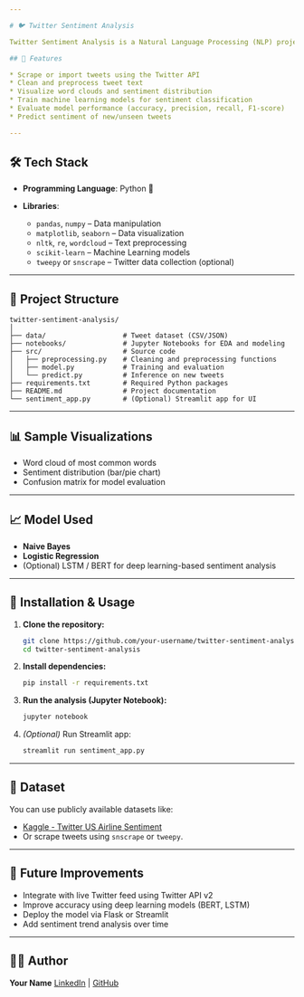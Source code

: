 ```yaml
---

# 🐦 Twitter Sentiment Analysis

Twitter Sentiment Analysis is a Natural Language Processing (NLP) project that classifies tweets into **Positive**, **Negative**, or **Neutral** sentiments. This project aims to gain insights from public opinions on social media using machine learning techniques.

## 🚀 Features

* Scrape or import tweets using the Twitter API
* Clean and preprocess tweet text
* Visualize word clouds and sentiment distribution
* Train machine learning models for sentiment classification
* Evaluate model performance (accuracy, precision, recall, F1-score)
* Predict sentiment of new/unseen tweets

---
```


## 🛠️ Tech Stack

* **Programming Language**: Python 🐍
* **Libraries**:

  * `pandas`, `numpy` – Data manipulation
  * `matplotlib`, `seaborn` – Data visualization
  * `nltk`, `re`, `wordcloud` – Text preprocessing
  * `scikit-learn` – Machine Learning models
  * `tweepy` or `snscrape` – Twitter data collection (optional)

---

## 📂 Project Structure

```
twitter-sentiment-analysis/
│
├── data/                   # Tweet dataset (CSV/JSON)
├── notebooks/              # Jupyter Notebooks for EDA and modeling
├── src/                    # Source code
│   ├── preprocessing.py    # Cleaning and preprocessing functions
│   ├── model.py            # Training and evaluation
│   └── predict.py          # Inference on new tweets
├── requirements.txt        # Required Python packages
├── README.md               # Project documentation
└── sentiment_app.py        # (Optional) Streamlit app for UI
```

---

## 📊 Sample Visualizations

* Word cloud of most common words
* Sentiment distribution (bar/pie chart)
* Confusion matrix for model evaluation

---

## 📈 Model Used

* **Naive Bayes**
* **Logistic Regression**
* (Optional) LSTM / BERT for deep learning-based sentiment analysis

---

## 🔧 Installation & Usage

1. **Clone the repository:**

   ```bash
   git clone https://github.com/your-username/twitter-sentiment-analysis.git
   cd twitter-sentiment-analysis
   ```

2. **Install dependencies:**

   ```bash
   pip install -r requirements.txt
   ```

3. **Run the analysis (Jupyter Notebook):**

   ```bash
   jupyter notebook
   ```

4. *(Optional)* Run Streamlit app:

   ```bash
   streamlit run sentiment_app.py
   ```

---

## 📄 Dataset

You can use publicly available datasets like:

* [Kaggle - Twitter US Airline Sentiment](https://www.kaggle.com/datasets/crowdflower/twitter-airline-sentiment)
* Or scrape tweets using `snscrape` or `tweepy`.

---

## 📌 Future Improvements

* Integrate with live Twitter feed using Twitter API v2
* Improve accuracy using deep learning models (BERT, LSTM)
* Deploy the model via Flask or Streamlit
* Add sentiment trend analysis over time

---

## 🧑‍💻 Author

**Your Name**
[LinkedIn](https://linkedin.com/in/prathamshambharkar) | [GitHub](https://github.com/pratham1926)


 
